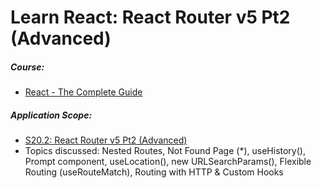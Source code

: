 # Learn React: React Router v5 Pt2 (Advanced)

##### Course:

- [React - The Complete Guide](https://www.udemy.com/course/react-the-complete-guide-incl-redux)

##### Application Scope:

- [S20.2: React Router v5 Pt2 (Advanced)](https://dolomite-lynx-7a2.notion.site/S20-Building-a-Multi-Page-SPA-with-React-Router-ac5fa3bbc94046768b135e0eaee78a13)
- Topics discussed: Nested Routes, Not Found Page (\*), useHistory(), Prompt component, useLocation(), new URLSearchParams(), Flexible Routing (useRouteMatch), Routing with HTTP & Custom Hooks
